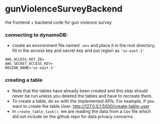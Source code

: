 # gunViolenceSurveyBackend
the frontend + backend code for gun violence survey 


### connecting to dynamoDB:
* create an environment file named `.env` and place it in the root directory, fill in the access key and secret key and put region as `'us-east-1'` 

```buildoutcfg
AWS_ACCESS_KEY_ID=
AWS_SECRET_ACCESS_KEY=
REGION_NAME='us-east-1'
```

### creating a table
* Note that the tables have already been created and this step should never be run unless you deleted the tables and have to
recreate them.
* To create a table, do so with the implemented APIs. For example, if you want to create the table User:
http://127.0.0.1:5000/create-table-user
* In `create_table_task()`, we are reading the data from a csv file which did not include on the github repo for data privacy concerns.
